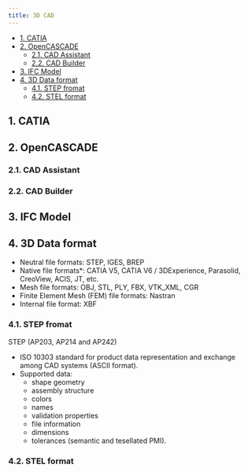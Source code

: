 ```yaml
---
title: 3D CAD
---
```

- [1. CATIA](#1-catia)
- [2. OpenCASCADE](#2-opencascade)
  - [2.1. CAD Assistant](#21-cad-assistant)
  - [2.2. CAD Builder](#22-cad-builder)
- [3. IFC Model](#3-ifc-model)
- [4. 3D Data format](#4-3d-data-format)
  - [4.1. STEP fromat](#41-step-fromat)
  - [4.2. STEL format](#42-stel-format)

## 1. CATIA

## 2. OpenCASCADE

### 2.1. CAD Assistant

### 2.2. CAD Builder

## 3. IFC Model

## 4. 3D Data format

- Neutral file formats: STEP, IGES, BREP
- Native file formats*: CATIA V5, CATIA V6 / 3DExperience, Parasolid, CreoView, ACIS, JT, etc.
- Mesh file formats: OBJ, STL, PLY, FBX, VTK_XML, CGR
- Finite Element Mesh (FEM) file formats: Nastran
- Internal file format: XBF

### 4.1. STEP fromat

STEP (AP203, AP214 and AP242)

- ISO 10303 standard for product data representation and exchange among CAD systems (ASCII format).
- Supported data:
  - shape geometry
  - assembly structure
  - colors
  - names
  - validation properties
  - file information
  - dimensions
  - tolerances (semantic and tesellated PMI).

### 4.2. STEL format
